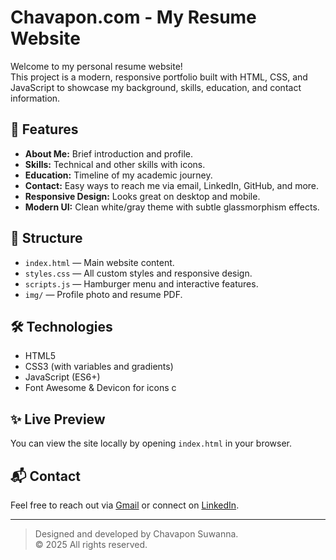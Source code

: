 # Chavapon.com - My Resume Website

Welcome to my personal resume website!  
This project is a modern, responsive portfolio built with HTML, CSS, and JavaScript to showcase my background, skills, education, and contact information.

## 🚀 Features

- **About Me:** Brief introduction and profile.
- **Skills:** Technical and other skills with icons.
- **Education:** Timeline of my academic journey.
- **Contact:** Easy ways to reach me via email, LinkedIn, GitHub, and more.
- **Responsive Design:** Looks great on desktop and mobile.
- **Modern UI:** Clean white/gray theme with subtle glassmorphism effects.

## 📁 Structure

- `index.html` — Main website content.
- `styles.css` — All custom styles and responsive design.
- `scripts.js` — Hamburger menu and interactive features.
- `img/` — Profile photo and resume PDF.

## 🛠️ Technologies

- HTML5
- CSS3 (with variables and gradients)
- JavaScript (ES6+)
- Font Awesome & Devicon for icons
c
## ✨ Live Preview

You can view the site locally by opening `index.html` in your browser.

## 📬 Contact

Feel free to reach out via [Gmail](mailto:chavapon1402@gmail.com) or connect on [LinkedIn](https://www.linkedin.com/in/chavapon-suwanna/).

---

> Designed and developed by Chavapon Suwanna.  
> © 2025 All rights reserved.